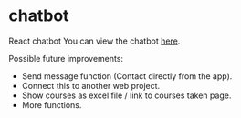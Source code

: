 # chatbot
React chatbot
You can view the chatbot [here](https://ladiladi.github.io/chatbot/).

Possible future improvements:
* Send message function (Contact directly from the app).  
* Connect this to another web project.  
* Show courses as excel file / link to courses taken page.
* More functions.
